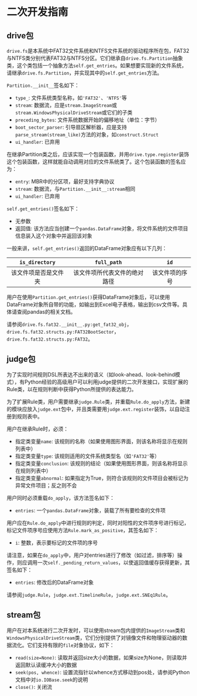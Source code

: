 
二次开发指南
====

drive包
----

`drive.fs`是本系统中FAT32文件系统和NTFS文件系统的驱动程序所在包，FAT32与NTFS类分别代表FAT32与NTFS分区。它们继承自`drive.fs.Partition`抽象类，这个类包括一个抽象方法`self.get_entries`。如果想要实现新的文件系统，请继承`drive.fs.Partition`，并实现其中的`self.get_entries`方法。

`Partition.__init__`签名如下：
* `type_`: 文件系统类型名称，如`'FAT32'`、`'NTFS'`等
* `stream`: 数据流，应是`stream.ImageStream`或`stream.WindowsPhysicalDriveStream`或它们的子类
* `preceding_bytes`: 文件系统数据开始的偏移地址（单位：字节）
* `boot_sector_parser`: 引导扇区解析器，应是支持`parse_stream(stream_like)`方法的对象，如`construct.Struct`
* `ui_handler`: 已弃用

在继承Partition类之后，应该实现一个包装函数，并用`drive.type.register`装饰这个包装函数，这样就能自动调用对应的文件系统类了。这个包装函数的签名应为：
* `entry`: MBR中的分区项，最好支持字典协议
* `stream`: 数据流，与`Partition.__init__:stream`相同
* `ui_handler`: 已弃用

`self.get_entries()`签名如下：
* 无参数
* 返回值: 该方法应当创建一个`pandas.DataFrame`对象，将文件系统的文件项目信息装入这个对象中并返回该对象

一般来讲，`self.get_entries()`返回的DataFrame对象应有以下几列：

|`is_directory`  |`full_path`           |`id`       |
|:--------------:|:--------------------:|:---------:|
|该文件项是否是文件夹|该文件项所代表文件的绝对路径|该文件项的序号|

用户在使用`Partition.get_entries()`获得DataFrame对象后，可以使用DataFrame对象所自带的功能，如输出到Excel电子表格，输出到csv文件等。具体请查阅pandas的相关文档。

请参阅`drive.fs.fat32.__init__.py:get_fat32_obj`，`drive.fs.fat32.structs.py:FAT32BootSector`，`drive.fs.fat32.structs.py:FAT32`。


judge包
----

为了实现时间规则DSL所表达不出来的语义（如look-ahead、look-behind模式），有Python经验的高级用户可以利用judge提供的二次开发接口，实现扩展的Rule类，以在规则判断中获得Python所提供的表达能力。

为了扩展Rule类，用户需要继承`judge.Rule`类，并重载`Rule.do_apply`方法，新建的模块应放入`judge.ext`包中，并且类需要用`judge.ext.register`装饰，以自动注册到规则表中。

用户在继承Rule时，必须：
* 指定类变量`name`: 该规则的名称（如果使用图形界面，则该名称将显示在规则列表中）
* 指定类变量`type`: 该规则适用的文件系统类型名（如`'FAT32'`等）
* 指定类变量`conclusion`: 该规则的结论（如果使用图形界面，则该名称将显示在规则列表中）
* 指定类变量`abnormal`: 如果指定为True，则符合该规则的文件项目会被标记为异常文件项目；反之则不会

用户同时必须重载`do_apply`，该方法签名如下：
* `entries`: 一个`pandas.DataFrame`对象，装载了所有要检查的文件项

用户应在`Rule.do_apply`中进行规则的判定，同时对阳性的文件项序号进行标记，标记文件项序号应使用方法`Rule.mark_as_positive`，其签名如下：
* `i`: 整数，表示要标记的文件项的序号

请注意，如果在`do_apply`中，用户对entries进行了修改（如过滤，排序等）操作，则应调用一次`self._pending_return_values`，以使返回值缓存获得更新，其签名如下：
* `entries`: 修改后的DataFrame对象

请参阅`judge.Rule`，`judge.ext.TimelineRule`，`judge.ext.SNEq1Rule`。

stream包
----

用户在对本系统进行二次开发时，可以使用stream包内提供的`ImageStream`类和`WindowsPhysicalDriveStream`类，它们分别提供了对镜像文件和物理驱动器的数据流化。它们支持有限的`file`对象协议，如下：
* `read(size=None)`: 读取并返回size大小的数据，如果size为None，则读取并返回默认读缓冲大小的数据
* `seek(pos, whence)`: 设置流指针以whence方式移动到pos处，请参阅Python文档中对`io.IOBase.seek`的说明
* `close()`: 关闭流



